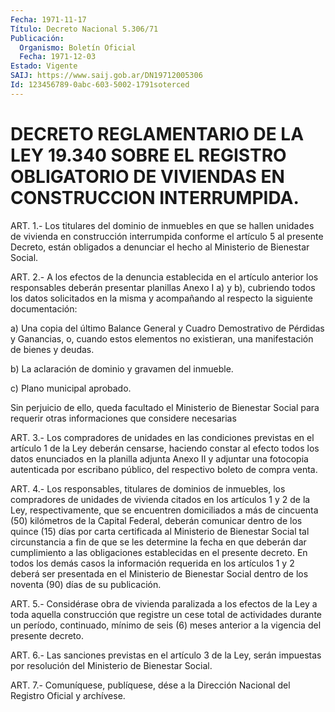 ```yaml
---
Fecha: 1971-11-17
Título: Decreto Nacional 5.306/71
Publicación:
  Organismo: Boletín Oficial
  Fecha: 1971-12-03
Estado: Vigente
SAIJ: https://www.saij.gob.ar/DN19712005306
Id: 123456789-0abc-603-5002-1791soterced
---
```

# DECRETO REGLAMENTARIO DE LA LEY 19.340 SOBRE EL REGISTRO OBLIGATORIO DE VIVIENDAS EN CONSTRUCCION INTERRUMPIDA.

<a id="1"></a>
ART.  1.-  Los  titulares  del  dominio de inmuebles en que se hallen unidades de vivienda en construcción  interrumpida  conforme el  artículo 5 al presente Decreto, están obligados a denunciar  el hecho al Ministerio de Bienestar Social.

<a id="2"></a>
ART.  2.-  A  los  efectos  de  la  denuncia establecida en el artículo  anterior  los  responsables deberán  presentar  planillas Anexo I a) y b), cubriendo  todos los datos solicitados en la misma y  acompañando  al  respecto  la    siguiente  documentación:

a) Una copia del último Balance General  y  Cuadro  Demostrativo de Pérdidas y Ganancias, o, cuando estos elementos no existieran,  una manifestación de bienes y deudas.

b)   La  aclaración  de  dominio  y  gravamen  del  inmueble.

c) Plano municipal aprobado.

Sin perjuicio  de  ello, queda facultado el Ministerio de Bienestar Social para requerir  otras  informaciones que considere necesarias

<a id="3"></a>
ART.  3.-  Los  compradores  de  unidades  en  las condiciones previstas  en  el  artículo 1 de la Ley deberán censarse,  haciendo constar  al  efecto todos  los  datos  enunciados  en  la  planilla adjunta  Anexo    II  y  adjuntar  una  fotocopia  autenticada  por escribano  público,    del   respectivo  boleto  de  compra  venta.

<a id="4"></a>
ART. 4.- Los responsables, titulares de dominios de inmuebles, los compradores  de unidades de vivienda citados en los artículos 1 y 2 de la Ley, respectivamente,  que  se  encuentren domiciliados a más  de  cincuenta (50) kilómetros de la Capital  Federal,  deberán comunicar  dentro  de los quince (15) días por carta certificada al Ministerio de Bienestar  Social  tal  circunstancia a fin de que se les  determine  la  fecha  en que deberán dar  cumplimiento  a  las obligaciones establecidas en  el  presente  decreto.  En  todos los demás casos la información requerida en los artículos 1 y 2  deberá ser  presentada en el Ministerio de Bienestar Social dentro de  los noventa (90) días de su publicación.

<a id="5"></a>
ART. 5.- Considérase obra de vivienda paralizada a los efectos de la  Ley  a  toda aquella construcción que registre un cese total de actividades durante  un  período, continuado, mínimo de seis (6) meses anterior a la vigencia del presente decreto.

<a id="6"></a>
ART.  6.-  Las sanciones previstas en el artículo 3 de la Ley, serán impuestas por  resolución del Ministerio de Bienestar Social.

<a id="7"></a>
ART. 7.- Comuníquese, publíquese, dése a la Dirección Nacional del Registro Oficial y archívese.